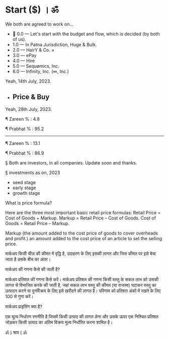# Start ($) । ॐ
We both are agreed to work on...

 - 💯 0.0 — Let's start with the budget and flow, which is decided (by both of us).
 - 1.0 — In Patna Jurisdiction, Huge & Bulk.
 - 2.0 — HairY & Co. ×
 - 3.0 — ePay
 - 4.0 — Hire
 - 5.0 — Sequømics, Inc.
 - 6.0 — Infinity, Inc. (∞, Inc.) 

Yeah, 14th July, 2023.

 - ## Price & Buy

Yeah, 28th July, 2023.

¶ Zareen % : 4.8

¶ Prabhat % : 95.2

-------------------
¶ Zareen % : 13.1

¶ Prabhat % : 86.9

§ Both are investors, in all companies. Update soon and thanks.

§ investments as on, 2023
- seed stage
- early stage
- growth stage

What is price formula?

Here are the three most important basic retail price formulas: Retail Price = Cost of Goods + Markup. Markup = Retail Price – Cost of Goods. Cost of Goods = Retail Price – Markup.

Markup (the amount added to the cost price of goods to cover overheads and profit.) an amount added to the cost price of an article to set the selling price.

मार्कअप किसी चीज़ की कीमत में वृद्धि है, उदाहरण के लिए इसकी लागत और जिस कीमत पर इसे बेचा जाता है उसके बीच का अंतर।

मार्कअप की गणना कैसे की जाती है?

मार्कअप प्रतिशत की गणना कैसे करें। मार्कअप प्रतिशत की गणना किसी वस्तु के सकल लाभ को उसकी लागत से विभाजित करके की जाती है, जहां सकल लाभ वस्तु की कीमत (या राजस्व) घटाकर वस्तु का उत्पादन करने या पुनर्विक्रय के लिए इसे खरीदने की लागत है। परिणाम को प्रतिशत अंकों में रखने के लिए 100 से गुणा करें।

मार्कअप प्राइसिंग क्या है?

एक मूल्य निर्धारण रणनीति है जिसमें किसी उत्पाद की लागत लेना और उसके ऊपर एक निश्चित प्रतिशत जोड़कर किसी उत्पाद का अंतिम विक्रय मूल्य निर्धारित करना शामिल है।

ॐ ) श्राप ( ॐ
